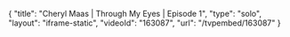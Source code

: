 {
    "title": "Cheryl Maas | Through My Eyes | Episode 1",
    "type": "solo",
    "layout": "iframe-static",
    "videoId": "163087",
    "url": "\/tvpembed\/163087"
}